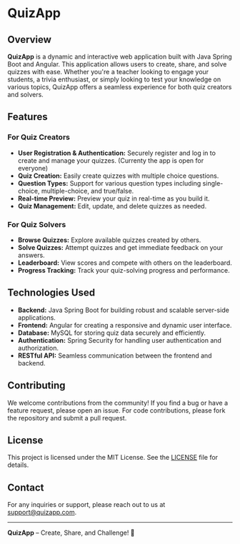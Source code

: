# QuizApp

## Overview

**QuizApp** is a dynamic and interactive web application built with Java Spring Boot and Angular. This application allows users to create, share, and solve quizzes with ease. Whether you're a teacher looking to engage your students, a trivia enthusiast, or simply looking to test your knowledge on various topics, QuizApp offers a seamless experience for both quiz creators and solvers.

## Features

### For Quiz Creators
- **User Registration & Authentication:** Securely register and log in to create and manage your quizzes. (Currenty the app is open for everyone)
- **Quiz Creation:** Easily create quizzes with multiple choice questions.
- **Question Types:** Support for various question types including single-choice, multiple-choice, and true/false.
- **Real-time Preview:** Preview your quiz in real-time as you build it.
- **Quiz Management:** Edit, update, and delete quizzes as needed.

### For Quiz Solvers
- **Browse Quizzes:** Explore available quizzes created by others.
- **Solve Quizzes:** Attempt quizzes and get immediate feedback on your answers.
- **Leaderboard:** View scores and compete with others on the leaderboard.
- **Progress Tracking:** Track your quiz-solving progress and performance.

## Technologies Used

- **Backend:** Java Spring Boot for building robust and scalable server-side applications.
- **Frontend:** Angular for creating a responsive and dynamic user interface.
- **Database:** MySQL for storing quiz data securely and efficiently.
- **Authentication:** Spring Security for handling user authentication and authorization.
- **RESTful API:** Seamless communication between the frontend and backend.

## Contributing

We welcome contributions from the community! If you find a bug or have a feature request, please open an issue. For code contributions, please fork the repository and submit a pull request.

## License

This project is licensed under the MIT License. See the [LICENSE](LICENSE) file for details.

## Contact

For any inquiries or support, please reach out to us at support@quizapp.com.

---

**QuizApp** – Create, Share, and Challenge! 🚀
